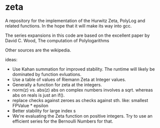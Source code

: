 zeta
====

A repository for the implementation of the Hurwitz Zeta, PolyLog and related functions.
In the hope that it will make its way into gcc.

The series expansions in this code are based on the excellent paper by 
David C. Wood,
The computation of Polylogarithms

Other sources are the wikipedia.

ideas:
- Use Kahan summation for improved stability. The runtime will likely be dominated by function evluations.
- Use a table of values of Riemann Zeta at Integer values.
- Generally a function for zeta at the integers.
- norm(z) vs. abs(z) abs on complex numbers involves a sqrt. whereas abs on reals is just an if().
- replace checks against zeroes as checks against sth. like: smallest FPValue * epsilon
- Better stability for large index s
- We're evaluating the Zeta function on positive integers. Try to use an efficient series for the Bernoulli Numbers for that.